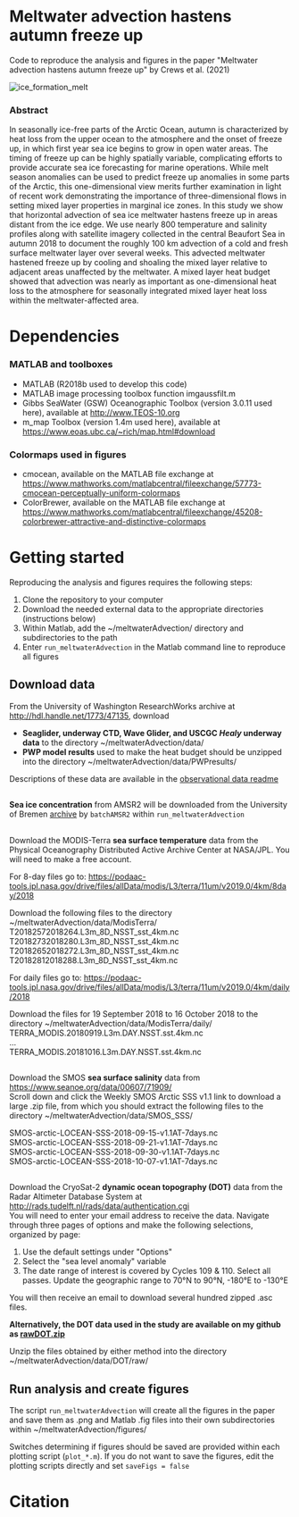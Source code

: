 # Meltwater advection hastens autumn freeze up
Code to reproduce the analysis and figures in the paper "Meltwater advection hastens autumn freeze up" by Crews et al. (2021)

![ice_formation_melt](https://github.com/lauracrews/meltwaterAdvection/blob/main/docs/ice_formation_melt.png)
### Abstract 
In seasonally ice-free parts of the Arctic Ocean, autumn is characterized by heat loss from the upper ocean to the atmosphere and the onset of freeze up, in which first year sea ice begins to grow in open water areas. The timing of freeze up can be highly spatially variable, complicating efforts to provide accurate sea ice forecasting for marine operations. While melt season anomalies can be used to predict freeze up anomalies in some parts of the Arctic, this one-dimensional view merits further examination in light of recent work demonstrating the importance of three-dimensional flows in setting mixed layer properties in marginal ice zones. In this study we show that horizontal advection of sea ice meltwater hastens freeze up in areas distant from the ice edge. We use nearly 800 temperature and salinity profiles along with satellite imagery collected in the central Beaufort Sea in autumn 2018 to document the roughly 100 km advection of a cold and fresh surface meltwater layer over several weeks. This advected meltwater hastened freeze up by cooling and shoaling the mixed layer relative to adjacent areas unaffected by the meltwater. A mixed layer heat budget showed that advection was nearly as important as one-dimensional heat loss to the atmosphere for seasonally integrated mixed layer heat loss within the meltwater-affected area. 

# Dependencies

### MATLAB and toolboxes
* MATLAB (R2018b used to develop this code) <br />
* MATLAB image processing toolbox function imgaussfilt.m <br />
* Gibbs SeaWater (GSW) Oceanographic Toolbox (version 3.0.11 used here), available at http://www.TEOS-10.org <br />
* m_map Toolbox (version 1.4m used here), available at https://www.eoas.ubc.ca/~rich/map.html#download <br />

### Colormaps used in figures
* cmocean, available on the MATLAB file exchange at https://www.mathworks.com/matlabcentral/fileexchange/57773-cmocean-perceptually-uniform-colormaps <br />
* ColorBrewer, available on the MATLAB file exchange at https://www.mathworks.com/matlabcentral/fileexchange/45208-colorbrewer-attractive-and-distinctive-colormaps <br />

# Getting started
Reproducing the analysis and figures requires the following steps:
1. Clone the repository to your computer
2. Download the needed external data to the appropriate directories (instructions below)
3. Within Matlab, add the ~/meltwaterAdvection/ directory and subdirectories to the path
4. Enter `run_meltwaterAdvection` in the Matlab command line to reproduce all figures 

## Download data
From the University of Washington ResearchWorks archive at http://hdl.handle.net/1773/47135, download 
* **Seaglider, underway CTD, Wave Glider, and USCGC *Healy* underway data** to the directory ~/meltwaterAdvection/data/ 
* **PWP model results** used to make the heat budget should be unzipped into the directory ~/meltwaterAdvection/data/PWPresults/ 

Descriptions of these data are available in the [observational data readme](https://github.com/lauracrews/meltwaterAdvection/blob/main/docs/observationalDataReadme.md)

##
**Sea ice concentration** from AMSR2 will be downloaded from the University of Bremen [archive](https://seaice.uni-bremen.de/data/amsr2/asi_daygrid_swath/n3125/2018/)  by `batchAMSR2` within `run_meltwaterAdvection`  <br />
##
Download the MODIS-Terra **sea surface temperature** data from the Physical Oceanography Distributed Active Archive Center at NASA/JPL. You will need to make a free account. <br />

For 8-day files go to: 
https://podaac-tools.jpl.nasa.gov/drive/files/allData/modis/L3/terra/11um/v2019.0/4km/8day/2018 <br />

Download the following files to the directory ~/meltwaterAdvection/data/ModisTerra/ <br />
T20182572018264.L3m_8D_NSST_sst_4km.nc <br />
T20182732018280.L3m_8D_NSST_sst_4km.nc <br />
T20182652018272.L3m_8D_NSST_sst_4km.nc <br />
T20182812018288.L3m_8D_NSST_sst_4km.nc <br />

For daily files go to:
https://podaac-tools.jpl.nasa.gov/drive/files/allData/modis/L3/terra/11um/v2019.0/4km/daily/2018  <br />

Download the files for 19 September 2018 to 16 October 2018 to the directory ~/meltwaterAdvection/data/ModisTerra/daily/  <br />
TERRA_MODIS.20180919.L3m.DAY.NSST.sst.4km.nc  <br />
…  <br />
TERRA_MODIS.20181016.L3m.DAY.NSST.sst.4km.nc  <br />
##
Download the SMOS **sea surface salinity** data from https://www.seanoe.org/data/00607/71909/ <br />
Scroll down and click the Weekly SMOS Arctic SSS v1.1 link to download a large .zip file, from which you should extract the following files to the directory ~/meltwaterAdvection/data/SMOS_SSS/

SMOS-arctic-LOCEAN-SSS-2018-09-15-v1.1AT-7days.nc	<br />
SMOS-arctic-LOCEAN-SSS-2018-09-21-v1.1AT-7days.nc	<br />
SMOS-arctic-LOCEAN-SSS-2018-09-30-v1.1AT-7days.nc <br />
SMOS-arctic-LOCEAN-SSS-2018-10-07-v1.1AT-7days.nc <br />
##
Download the CryoSat-2 **dynamic ocean topography (DOT)** data from the Radar Altimeter Database System at http://rads.tudelft.nl/rads/data/authentication.cgi <br />
You will need to enter your email address to receive the data. Navigate through three pages of options and make the following selections, organized by page:
1. Use the default settings under "Options" <br />
1. Select the "sea level anomaly" variable <br />
1. The date range of interest is covered by Cycles 109 & 110. Select all passes. Update the geographic range to 70°N to 90°N, -180°E to -130°E <br />

You will then receive an email to download several hundred zipped .asc files. 

**Alternatively, the DOT data used in the study are available on my github as [rawDOT.zip](https://github.com/lauracrews/meltwaterAdvection/raw/main/rawDOT.zip)**

Unzip the files obtained by either method into the directory ~/meltwaterAdvection/data/DOT/raw/

## Run analysis and create figures

The script `run_meltwaterAdvection` will create all the figures in the paper and save them as .png and Matlab .fig files into their own subdirectories within ~/meltwaterAdvection/figures/ 

Switches determining if figures should be saved are provided within each plotting script (`plot_*.m`). If you do not want to save the figures, edit the plotting scripts directly and set `saveFigs = false`

# Citation
